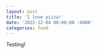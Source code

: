 ```yaml
---
layout: post
title: 'I love pizza!'
date: '2022-12-04 00:00:00 -0400'
categories: food
---
```


Testing!